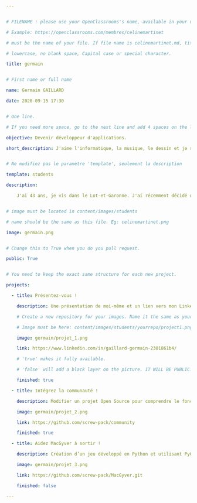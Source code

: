 ```yaml
---


# FILENAME : please use your OpenClassrooms's name, available in your url.

# Example: https://openclassrooms.com/membres/celinemartinet

# must be the name of your file. If file name is celinemartinet.md, title is celinemartinet.

# lowercase, no blank space, Capital case or special character.

title: germain


# First name or full name

name: Germain GAILLARD

date: 2020-09-15 17:30


# One line.

# If you need more space, go to the next line and add 4 spaces on the left, as in 'description'.

objective: Devenir développeur d'applications.

short_description: J'aime l'informatique, la musique, le dessin et je suis bon bricoleur...


# Ne modifiez pas le paramètre 'template', seulement la description

template: students

description:

    J'ai 43 ans, je vis dans le Lot-et-Garonne. J'ai récemment décidé de changer de vie professionnelle.


# image must be located in content/images/students

# name should be the same as this file. Eg: celinemartinet.png

image: germain.png


# Change this to True when you do you pull request.

public: True


# You need to keep the exact same structure for each new project.

projects:

  - title: Présentez-vous !

    description: Une présentation de moi-même et un lien vers mon LinkedIn.

    # Create a new repository for your images. Name it the same as your nickname and profile picture.

    # Image must be here: content/images/students/yourrepo/project1.png

    image: germain/projet_1.png

    link: https://www.linkedin.com/in/gaillard-germain-2301861b4/

    # 'true' makes it fully available.

    # 'false' will add a black layer on the picture. IT WILL BE PUBLIC!

    finished: true

  - title: Intégrez la communauté !

    description: Modifier un projet Open Source pour comprendre le fonctionnement de Git, de Github et des pull requests.

    image: germain/projet_2.png

    link: https://github.com/screw-pack/community

    finished: true

  - title: Aidez MacGyver à sortir !

    description: Création d’un jeu développé en Python et utilisant PyGame.

    image: germain/projet_3.png

    link: https://github.com/screw-pack/MacGyver.git

    finished: false

---
```

